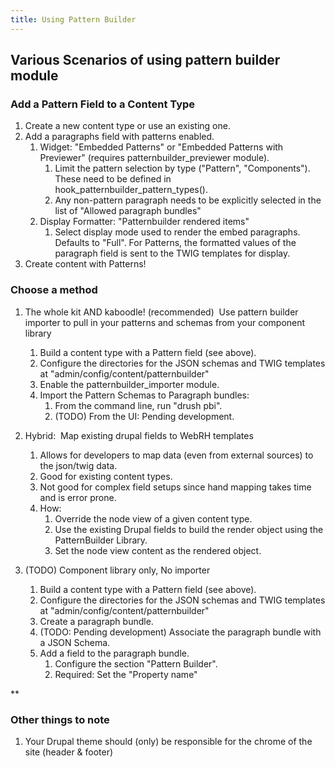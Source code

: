 ```yaml
---
title: Using Pattern Builder
---
```


## Various Scenarios of using pattern builder module

### Add a Pattern Field to a Content Type
  1. Create a new content type or use an existing one.
  1. Add a paragraphs field with patterns enabled.
        1. Widget: "Embedded Patterns" or "Embedded Patterns with Previewer" (requires patternbuilder_previewer module).
            1. Limit the pattern selection by type ("Pattern", "Components"). These need to be defined in hook_patternbuilder_pattern_types().
            1. Any non-pattern paragraph needs to be explicitly selected in the list of "Allowed paragraph bundles"
        1. Display Formatter: "Patternbuilder rendered items"
            1. Select display mode used to render the embed paragraphs. Defaults to "Full". For Patterns, the formatted values of the paragraph field is sent to the TWIG templates for display.
  1. Create content with Patterns!

### Choose a method

1. The whole kit AND kaboodle! (recommended)  Use pattern builder importer to pull in your patterns and schemas from your component library
    1. Build a content type with a Pattern field (see above).
    1. Configure the directories for the JSON schemas and TWIG templates at "admin/config/content/patternbuilder"
    1. Enable the patternbuilder_importer module.
    1. Import the Pattern Schemas to Paragraph bundles:
        1. From the command line, run "drush pbi".
        1. (TODO) From the UI: Pending development.

2. Hybrid:  Map existing drupal fields to WebRH templates
    1. Allows for developers to map data (even from external sources) to the json/twig data.
    1. Good for existing content types.
    1. Not good for complex field setups since hand mapping takes time and is error prone.
    1. How:
        1. Override the node view of a given content type.
        1. Use the existing Drupal fields to build the render object using the PatternBuilder Library.
        1. Set the node view content as the rendered object.

3. (TODO) Component library only, No importer
    1. Build a content type with a Pattern field (see above).
    1. Configure the directories for the JSON schemas and TWIG templates at "admin/config/content/patternbuilder"
    1. Create a paragraph bundle.
    1. (TODO: Pending development) Associate the paragraph bundle with a JSON Schema.
    1. Add a field to the paragraph bundle.
        1. Configure the section "Pattern Builder".
        1. Required: Set the "Property name"

 **

### Other things to note

1. Your Drupal theme should (only) be responsible for the chrome of the site (header & footer)
